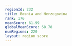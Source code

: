 ```yaml
---
regionId: 232
title: Bosnia and Herzegovina
rank: 176
meanScore: 61.99
globalMeanScore: 68.78
numRegions: 220
layout: region_score
---
```

